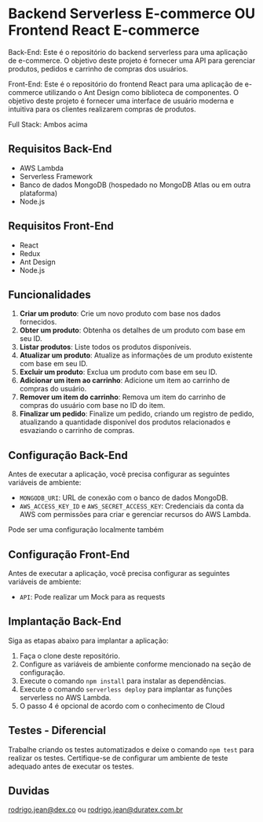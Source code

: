 # Backend Serverless E-commerce OU Frontend React E-commerce

Back-End: Este é o repositório do backend serverless para uma aplicação de e-commerce. O objetivo deste projeto é fornecer uma API para gerenciar produtos, pedidos e carrinho de compras dos usuários.

Front-End: Este é o repositório do frontend React para uma aplicação de e-commerce utilizando o Ant Design como biblioteca de componentes. O objetivo deste projeto é fornecer uma interface de usuário moderna e intuitiva para os clientes realizarem compras de produtos.

Full Stack: Ambos acima

## Requisitos Back-End

- AWS Lambda
- Serverless Framework
- Banco de dados MongoDB (hospedado no MongoDB Atlas ou em outra plataforma)
- Node.js

## Requisitos Front-End
- React
- Redux
- Ant Design
- Node.js

## Funcionalidades

1. **Criar um produto**: Crie um novo produto com base nos dados fornecidos.
2. **Obter um produto**: Obtenha os detalhes de um produto com base em seu ID.
3. **Listar produtos**: Liste todos os produtos disponíveis.
4. **Atualizar um produto**: Atualize as informações de um produto existente com base em seu ID.
5. **Excluir um produto**: Exclua um produto com base em seu ID.
6. **Adicionar um item ao carrinho**: Adicione um item ao carrinho de compras do usuário.
7. **Remover um item do carrinho**: Remova um item do carrinho de compras do usuário com base no ID do item.
8. **Finalizar um pedido**: Finalize um pedido, criando um registro de pedido, atualizando a quantidade disponível dos produtos relacionados e esvaziando o carrinho de compras.

## Configuração Back-End

Antes de executar a aplicação, você precisa configurar as seguintes variáveis de ambiente:

- `MONGODB_URI`: URL de conexão com o banco de dados MongoDB.
- `AWS_ACCESS_KEY_ID` e `AWS_SECRET_ACCESS_KEY`: Credenciais da conta da AWS com permissões para criar e gerenciar recursos do AWS Lambda.

Pode ser uma configuração localmente também

## Configuração Front-End
Antes de executar a aplicação, você precisa configurar as seguintes variáveis de ambiente:
- `API`: Pode realizar um Mock para as requests

## Implantação Back-End

Siga as etapas abaixo para implantar a aplicação:

1. Faça o clone deste repositório.
2. Configure as variáveis de ambiente conforme mencionado na seção de configuração.
3. Execute o comando `npm install` para instalar as dependências.
4. Execute o comando `serverless deploy` para implantar as funções serverless no AWS Lambda.
5. O passo 4 é opcional de acordo com o conhecimento de Cloud

## Testes - Diferencial

Trabalhe criando os testes automatizados e deixe o comando `npm test` para realizar os testes. Certifique-se de configurar um ambiente de teste adequado antes de executar os testes.

## Duvidas

rodrigo.jean@dex.co ou rodrigo.jean@duratex.com.br 
